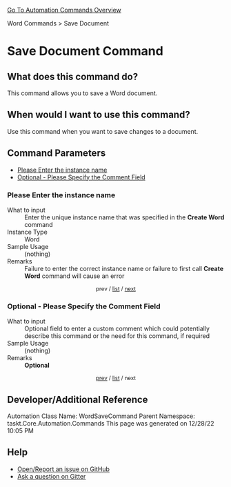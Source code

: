<!--TITLE: Save Document Command -->
<!-- SUBTITLE: a command in the Word Commands group. -->
[Go To Automation Commands Overview](/automation-commands.md)


Word Commands &gt; Save Document


# Save Document Command


## What does this command do?
This command allows you to save a Word document.


## When would I want to use this command?
Use this command when you want to save changes to a document.


<a id="param_list"></a>
## Command Parameters
- [Please Enter the instance name](#param_0)
- [Optional - Please Specify the Comment Field](#param_1)


<a id="param_0"></a>
### Please Enter the instance name


<dl>
<dt>What to input</dt><dd>Enter the unique instance name that was specified in the <strong>Create Word</strong> command</dd>
<dt>Instance Type</dt><dd>Word</dd>
<dt>Sample Usage</dt><dd>(nothing)</dd>
<dt>Remarks</dt><dd>Failure to enter the correct instance name or failure to first call <strong>Create Word</strong> command will cause an error</dd>
</dl>




<div style="font-size: 90%; text-align: center">


prev / [list](#param_list) / [next](#param_1)


</div>


<a id="param_1"></a>
### Optional - Please Specify the Comment Field


<dl>
<dt>What to input</dt><dd>Optional field to enter a custom comment which could potentially describe this command or the need for this command, if required</dd>
<dt>Sample Usage</dt><dd>(nothing)</dd>
<dt>Remarks</dt><dd><strong>Optional</strong><br></dd>
</dl>




<div style="font-size: 90%; text-align: center">


[prev](#param_1) / [list](#param_list) / next


</div>


## Developer/Additional Reference
Automation Class Name: WordSaveCommand
Parent Namespace: taskt.Core.Automation.Commands
This page was generated on 12/28/22 10:05 PM


## Help
- [Open/Report an issue on GitHub](https://github.com/saucepleez/taskt/issues/new)
- [Ask a question on Gitter](https://gitter.im/taskt-rpa/Lobby)
